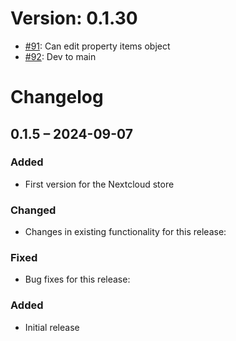 # Version: 0.1.30

* [#91](https://github.com/ConductionNL/openregister/pull/91): Can edit property items object
* [#92](https://github.com/ConductionNL/openregister/pull/92): Dev to main


# Changelog

## 0.1.5 – 2024-09-07
### Added
- First version for the Nextcloud store

### Changed
- Changes in existing functionality for this release:

### Fixed
- Bug fixes for this release:

### Added
- Initial release

